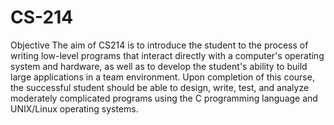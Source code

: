 # CS-214

Objective
The aim of CS214 is to introduce the student to the process of writing low-level programs that interact directly with a computer's operating system and hardware, as well as to develop the student's ability to build large applications in a team environment. Upon completion of this course, the successful student should be able to design, write, test, and analyze moderately complicated programs using the C programming language and UNIX/Linux operating systems.
